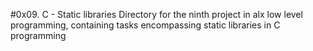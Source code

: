 #0x09. C - Static libraries
Directory for the ninth project in alx low level programming, containing tasks encompassing static libraries in C programming
